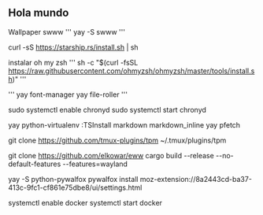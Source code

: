 ## Hola mundo
Wallpaper swww
'''
yay -S swww
'''

curl -sS https://starship.rs/install.sh | sh

instalar oh my zsh
'''
sh -c "$(curl -fsSL https://raw.githubusercontent.com/ohmyzsh/ohmyzsh/master/tools/install.sh)"
'''

'''
yay font-manager
yay file-roller
'''

sudo systemctl enable chronyd
sudo systemctl start chronyd

yay python-virtualenv
:TSInstall markdown markdown_inline
yay pfetch

git clone https://github.com/tmux-plugins/tpm ~/.tmux/plugins/tpm

git clone https://github.com/elkowar/eww
cargo build --release --no-default-features --features=wayland

yay -S python-pywalfox
pywalfox install
moz-extension://8a2443cd-ba37-413c-9fc1-cf861e75dbe8/ui/settings.html

systemctl enable docker
systemctl start docker
